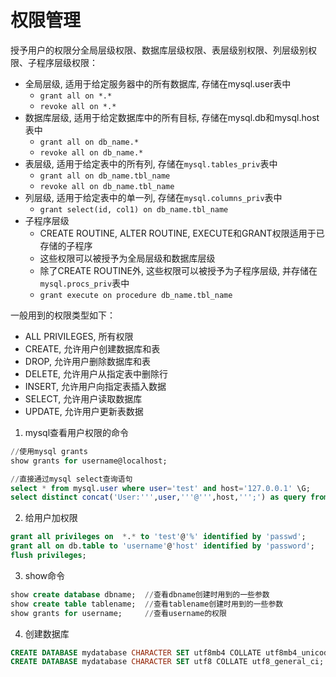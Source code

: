 # 权限管理

授予用户的权限分全局层级权限、数据库层级权限、表层级别权限、列层级别权限、子程序层级权限：

+ 全局层级, 适用于给定服务器中的所有数据库, 存储在mysql.user表中
    + `grant all on *.*`
    + `revoke all on *.*`
+ 数据库层级, 适用于给定数据库中的所有目标, 存储在mysql.db和mysql.host表中
    + `grant all on db_name.*`
    + `revoke all on db_name.*`
+ 表层级, 适用于给定表中的所有列, 存储在`mysql.tables_priv`表中
    + `grant all on db_name.tbl_name`
    + `revoke all on db_name.tbl_name`
+ 列层级, 适用于给定表中的单一列, 存储在`mysql.columns_priv`表中
    + `grant select(id, col1) on db_name.tbl_name`
+ 子程序层级
    + CREATE ROUTINE, ALTER ROUTINE, EXECUTE和GRANT权限适用于已存储的子程序
    + 这些权限可以被授予为全局层级和数据库层级
    + 除了CREATE ROUTINE外, 这些权限可以被授予为子程序层级, 并存储在`mysql.procs_priv`表中
    + `grant execute on procedure db_name.tbl_name`

一般用到的权限类型如下：
  + ALL PRIVILEGES, 所有权限
  + CREATE, 允许用户创建数据库和表
  + DROP, 允许用户删除数据库和表
  + DELETE, 允许用户从指定表中删除行
  + INSERT, 允许用户向指定表插入数据
  + SELECT, 允许用户读取数据库
  + UPDATE, 允许用户更新表数据

1. mysql查看用户权限的命令
```sql
//使用mysql grants
show grants for username@localhost;

//直接通过mysql select查询语句
select * from mysql.user where user='test' and host='127.0.0.1' \G;
select distinct concat('User:''',user,'''@''',host,''';') as query from mysql.user;
```

2. 给用户加权限
```sql
grant all privileges on  *.* to 'test'@'%' identified by 'passwd';
grant all on db.table to 'username'@'host' identified by 'password';
flush privileges;
```

3. show命令
```sql
show create database dbname;  //查看dbname创建时用到的一些参数
show create table tablename;  //查看tablename创建时用到的一些参数
show grants for username;     //查看username的权限
```

4. 创建数据库
```sql
CREATE DATABASE mydatabase CHARACTER SET utf8mb4 COLLATE utf8mb4_unicode_ci;
CREATE DATABASE mydatabase CHARACTER SET utf8 COLLATE utf8_general_ci;
```

